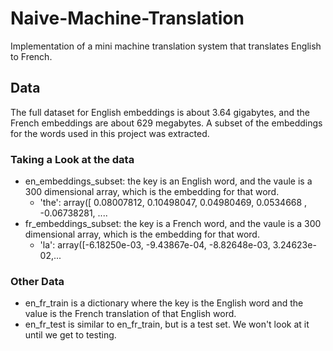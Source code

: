 # Naive-Machine-Translation
Implementation of a mini machine translation system that translates English to French.
## Data
The full dataset for English embeddings is about 3.64 gigabytes, and the French embeddings are about 629 megabytes. A subset of the embeddings for the words used in this project was extracted.
### Taking a Look at the data
- en_embeddings_subset: the key is an English word, and the vaule is a 300 dimensional array, which is the embedding for that word.
  - 'the': array([ 0.08007812,  0.10498047,  0.04980469,  0.0534668 , -0.06738281, ....
- fr_embeddings_subset: the key is a French word, and the vaule is a 300 dimensional array, which is the embedding for that word.
  - 'la': array([-6.18250e-03, -9.43867e-04, -8.82648e-03,  3.24623e-02,...
### Other Data
- en_fr_train is a dictionary where the key is the English word and the value is the French translation of that English word.
- en_fr_test is similar to en_fr_train, but is a test set. We won't look at it until we get to testing.

